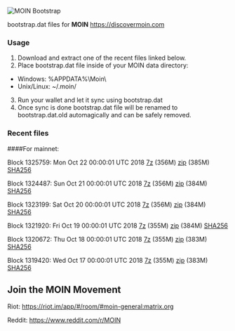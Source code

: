 ![MOIN Bootstrap](https://i.imgur.com/KjM1jMp.jpg)

bootstrap.dat files for **MOIN** https://discovermoin.com

### Usage

1. Download and extract one of the recent files linked below.
2. Place bootstrap.dat file inside of your MOIN data directory:
 - Windows: %APPDATA%\Moin\
 - Unix/Linux: ~/.moin/
3. Run your wallet and let it sync using bootstrap.dat
4. Once sync is done bootstrap.dat file will be renamed to bootstrap.dat.old automagically and can be safely removed.


### Recent files

####For mainnet:

Block 1325759: Mon Oct 22 00:00:01 UTC 2018 [7z](https://transfer.sh/piLER/bootstrap.dat.20181022.7z) (356M) [zip](https://transfer.sh/VI2WY/bootstrap.dat.20181022.zip) (385M) [SHA256](https://transfer.sh/D7ldX/sha256.txt)

Block 1324487: Sun Oct 21 00:00:01 UTC 2018 [7z](https://transfer.sh/11xmtL/bootstrap.dat.20181021.7z) (356M) [zip](https://transfer.sh/9dHFH/bootstrap.dat.20181021.zip) (384M) [SHA256](https://transfer.sh/qaUL5/sha256.txt)

Block 1323199: Sat Oct 20 00:00:01 UTC 2018 [7z](https://transfer.sh/qGyPU/bootstrap.dat.20181020.7z) (356M) [zip](https://transfer.sh/zEpTF/bootstrap.dat.20181020.zip) (384M) [SHA256](https://transfer.sh/b9s3I/sha256.txt)

Block 1321920: Fri Oct 19 00:00:01 UTC 2018 [7z](https://transfer.sh/lkDjS/bootstrap.dat.20181019.7z) (355M) [zip](https://transfer.sh/1148cv/bootstrap.dat.20181019.zip) (384M) [SHA256](https://transfer.sh/12Z8zk/sha256.txt)

Block 1320672: Thu Oct 18 00:00:01 UTC 2018 [7z](https://transfer.sh/vVikF/bootstrap.dat.20181018.7z) (355M) [zip](https://transfer.sh/aY6mc/bootstrap.dat.20181018.zip) (383M) [SHA256](https://transfer.sh/nuR3i/sha256.txt)

Block 1319420: Wed Oct 17 00:00:01 UTC 2018 [7z](https://transfer.sh/SgRi5/bootstrap.dat.20181017.7z) (355M) [zip](https://transfer.sh/XzFMW/bootstrap.dat.20181017.zip) (383M) [SHA256](https://transfer.sh/BA1ul/sha256.txt)

## Join the MOIN Movement

Riot: https://riot.im/app/#/room/#moin-general:matrix.org

Reddit: https://www.reddit.com/r/MOIN
